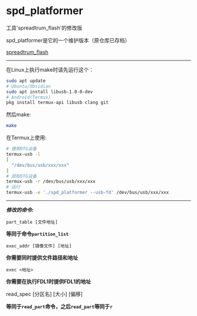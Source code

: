 # spd_platformer

工具'spreadtrum_flash'的修改版

spd_platformer是它的一个维护版本（原仓库已存档）

[spreadtrum_flash](https://github.com/TomKing062/spreadtrum_flash)

---

在Linux上执行make时请先运行这个：

``` bash
sudo apt update
# Ubuntu/Obsidian
sudo apt install libusb-1.0-0-dev
# Android(Termux)
pkg install termux-api libusb clang git
```

然后make:
``` bash
make
```

在Termux上使用:

``` bash
# 搜索OTG设备
termux-usb -l
[
  "/dev/bus/usb/xxx/xxx"
]
# 授权OTG设备
termux-usb -r /dev/bus/usb/xxx/xxx
# 运行
termux-usb -e './spd_platformer --usb-fd' /dev/bus/usb/xxx/xxx
```

---

***修改的命令:***

    part_table [文件地址]

**等同于命令`partition_list`**

    exec_addr [镜像文件] [地址]
    
**你需要同时提供文件路径和地址**

    exec <地址>

**你需要在执行FDL1时提供FDL1的地址**

   read_spec [分区名] [大小] [偏移]

**等同于`read_part`命令，之后`read_part`等同于`r`**
